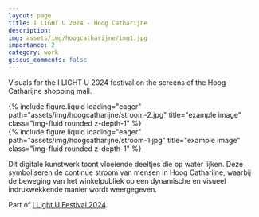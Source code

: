 ```yaml
---
layout: page
title: I LIGHT U 2024 - Hoog Catharijne
description: 
img: assets/img/hoogcatharijne/img1.jpg
importance: 2
category: work
giscus_comments: false
---
```


Visuals for the I LIGHT U 2024 festival on the screens of the Hoog Catharijne shopping mall.

<div class="row">
    <div class="col-sm mt-3 mt-md-0">
        {% include figure.liquid loading="eager" path="assets/img/hoogcatharijne/stroom-2.jpg" title="example image" class="img-fluid rounded z-depth-1" %}
    </div>
</div>

<div class="row">
    <div class="col-sm mt-3 mt-md-0">
        {% include figure.liquid loading="eager" path="assets/img/hoogcatharijne/stroom-1.jpg" title="example image" class="img-fluid rounded z-depth-1" %}
    </div>
</div>

Dit digitale kunstwerk toont vloeiende deeltjes die op water lijken. Deze symboliseren de continue stroom van mensen in Hoog Catharijne, waarbij de beweging van het winkelpubliek op een dynamische en visueel indrukwekkende manier wordt weergegeven.

Part of <a href="https://ilightu.nl/hku-shorts/">I Light U Festival 2024</a>. 
